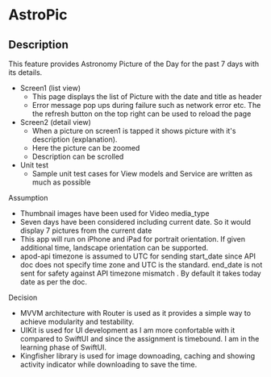 # AstroPic

## Description
This feature provides Astronomy Picture of the Day for the past 7 days with its details.

* Screen1 (list view)
  - This page displays the list of Picture with the date and title as header
  - Error message pop ups during failure such as network error etc. The the refresh button on the top right can be used to reload the page
* Screen2 (detail view)
  - When a picture on screen1 is tapped it shows picture with it's description (explanation).
  - Here the picture can be zoomed
  - Description can be scrolled
* Unit test
  - Sample unit test cases for View models and Service are written as much as possible

Assumption
* Thumbnail images have been used for Video media_type
* Seven days have been considered including current date. So it would display 7 pictures from the current date
* This app will run on iPhone and iPad for portrait orientation. If given additional time, landscape orientation can be supported.
* apod-api timezone is assumed to UTC for sending start_date since API doc does not specify time zone and UTC is the standard. end_date is not sent for safety against API timezone mismatch . By default it takes today date as per the doc.

Decision
* MVVM architecture with Router is used as it provides a simple way to achieve modularity and testability.
* UIKit is used for UI development as I am more confortable with it compared to SwiftUI and since the assignment is timebound. I am in the learning phase of SwiftUI.
* Kingfisher library is used for image downoading, caching and showing activity indicator while downloading to save the time.
